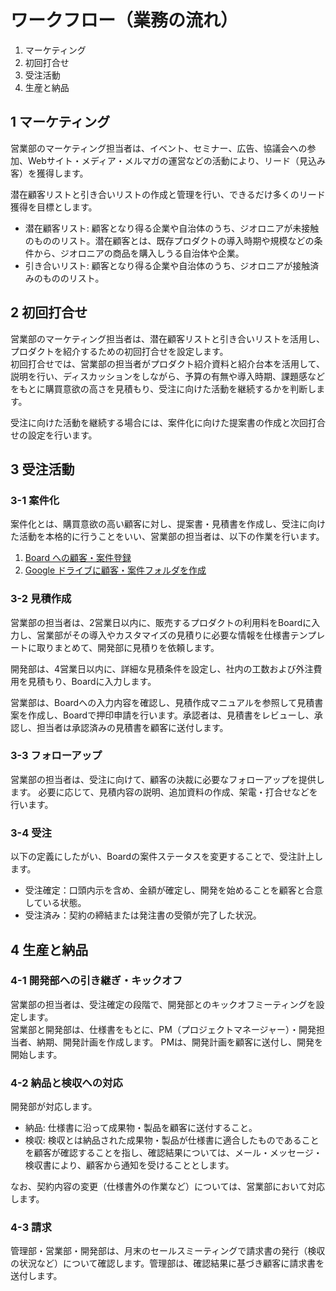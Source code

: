 # ワークフロー（業務の流れ）

1. マーケティング
2. 初回打合せ
3. 受注活動
4. 生産と納品

## 1 マーケティング

営業部のマーケティング担当者は、イベント、セミナー、広告、協議会への参加、Webサイト・メディア・メルマガの運営などの活動により、リード（見込み客）を獲得します。    

潜在顧客リストと引き合いリストの作成と管理を行い、できるだけ多くのリード獲得を目標とします。  

* 潜在顧客リスト: 顧客となり得る企業や自治体のうち、ジオロニアが未接触のもののリスト。潜在顧客とは、既存プロダクトの導入時期や規模などの条件から、ジオロニアの商品を購入しうる自治体や企業。
* 引き合いリスト: 顧客となり得る企業や自治体のうち、ジオロニアが接触済みのもののリスト。  

<!-- TODO: リストができたらリンクを設定すること -->

## 2 初回打合せ

営業部のマーケティング担当者は、潜在顧客リストと引き合いリストを活用し、プロダクトを紹介するための初回打合せを設定します。  
初回打合せでは、営業部の担当者がプロダクト紹介資料と紹介台本を活用して、説明を行い、ディスカッションをしながら、予算の有無や導入時期、課題感などをもとに購買意欲の高さを見積もり、受注に向けた活動を継続するかを判断します。  

<!-- TODO: 潜在顧客リスト、引き合いリスト、プロダクト紹介資料、紹介台本へのリンクを設定すること -->

受注に向けた活動を継続する場合には、案件化に向けた提案書の作成と次回打合せの設定を行います。

## 3 受注活動
### 3-1 案件化
案件化とは、購買意欲の高い顧客に対し、提案書・見積書を作成し、受注に向けた活動を本格的に行うことをいい、営業部の担当者は、以下の作業を行います。

1. [Board への顧客・案件登録](https://docs.google.com/presentation/d/13sVXoxf8_0uDy7jWUZ6PGSSZIfuAgl_I/edit#slide=id.p12)
2. [Google ドライブに顧客・案件フォルダを作成](https://drive.google.com/drive/u/0/folders/1k2hDPTV1KqPJNkQmSNXp5XPDN_DOm91A)

<!-- TODO: プロダクト仕様書を作成する -->

### 3-2 見積作成

営業部の担当者は、2営業日以内に、販売するプロダクトの利用料をBoardに入力し、営業部がその導入やカスタマイズの見積りに必要な情報を仕様書テンプレートに取りまとめて、開発部に見積りを依頼します。  

開発部は、4営業日以内に、詳細な見積条件を設定し、社内の工数および外注費用を見積もり、Boardに入力します。  

営業部は、Boardへの入力内容を確認し、見積作成マニュアルを参照して見積書案を作成し、Boardで押印申請を行います。承認者は、見積書をレビューし、承認し、担当者は承認済みの見積書を顧客に送付します。  

<!-- TODO: 見積作成マニュアルへのリンクを設定すること -->

### 3-3 フォローアップ

営業部の担当者は、受注に向けて、顧客の決裁に必要なフォローアップを提供します。  必要に応じて、見積内容の説明、追加資料の作成、架電・打合せなどを行います。  

### 3-4 受注
以下の定義にしたがい、Boardの案件ステータスを変更することで、受注計上します。

* 受注確定：口頭内示を含め、金額が確定し、開発を始めることを顧客と合意している状態。
* 受注済み：契約の締結または発注書の受領が完了した状況。

## 4 生産と納品
### 4-1 開発部への引き継ぎ・キックオフ

営業部の担当者は、受注確定の段階で、開発部とのキックオフミーティングを設定します。  
営業部と開発部は、仕様書をもとに、PM（プロジェクトマネージャー）・開発担当者、納期、開発計画を作成します。
PMは、開発計画を顧客に送付し、開発を開始します。

### 4-2 納品と検収への対応

開発部が対応します。  

* 納品: 仕様書に沿って成果物・製品を顧客に送付すること。
* 検収: 検収とは納品された成果物・製品が仕様書に適合したものであることを顧客が確認することを指し、確認結果については、メール・メッセージ・検収書により、顧客から通知を受けることとします。  

なお、契約内容の変更（仕様書外の作業など）については、営業部において対応します。  

### 4-3 請求

管理部・営業部・開発部は、月末のセールスミーティングで請求書の発行（検収の状況など）について確認します。管理部は、確認結果に基づき顧客に請求書を送付します。
